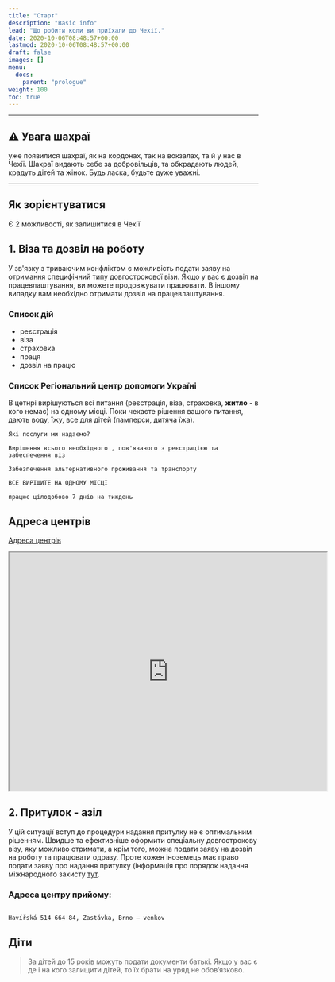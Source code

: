 ```yaml
---
title: "Старт"
description: "Basic info"
lead: "Що робити коли ви приїхали до Чехії."
date: 2020-10-06T08:48:57+00:00
lastmod: 2020-10-06T08:48:57+00:00
draft: false
images: []
menu:
  docs:
    parent: "prologue"
weight: 100
toc: true
---
```


---

## :warning: Увага шахраї

 уже появилися шахраї, як на кордонах, так на вокзалах, та й у нас в Чехії.
Шахраї видають себе за добровільців, та обкрадають людей, крадуть дітей та жінок. Будь ласка, будьте дуже уважні.

---
## Як зорієнтуватися

Є 2 можливості, як залишитися в Чехії

## 1. Віза та дозвіл на роботу
У зв'язку з триваючим конфліктом є можливість подати заяву на отримання специфічний типу довгострокової візи.
Якщо у вас є дозвіл на працевлаштування, ви можете продовжувати працювати.
В іншому випадку вам необхідно отримати дозвіл на працевлаштування.
### Список дій
* реєстрація
* віза
* страховка
* праця
* дозвіл на працю

### Список Регіональний центр допомоги Україні

В цетнрі вирішуються всі питання (реєстрація, віза, страховка, **житло** - в кого немає) на одному місці.
Поки чекаєте рішення вашого питання, дають воду, їжу, все для дітей (памперси, дитяча їжа).


```
Які послуги ми надаємо?

Вирішення всього необхідного , пов'язаного з реєстрацією та забеспечення віз

Забезпечення альтернативного проживання та транспорту

ВСЕ ВИРІШИТЕ НА ОДНОМУ МІСЦІ

працює цілодобово 7 днів на тиждень
```



## Адреса центрів
[Адреса центрів](https://www.mvcr.cz/clanek/seznam-krajskych-asistencnich-center-pomoci-ukrajine.aspx)


 <iframe src="https://www.google.com/maps/d/embed?mid=1FaqUgfUDGw0B6_tGVRZE4UhnM-dL_tXp&ehbc=2E312F" width="640" height="480"></iframe>

## 2. Притулок - азіл
У цій ситуації вступ до процедури надання притулку не є оптимальним рішенням.
Швидше та ефективніше оформити спеціальну довгострокову візу, яку можливо отримати, а крім того,
можна подати заяву на дозвіл на роботу та працювати одразу.
Проте кожен іноземець має право подати заяву про надання притулку
(інформація про порядок надання міжнародного захисту
 [тут](https://www.mvcr.cz/migrace/clanek/nase-hlavni-temata-mezinarodni-ochrana-mezinarodni-ochrana.aspx?q=Y2hudW09Mw%3d%3d).

### Адреса центру прийому:
```

Havířská 514 664 84, Zastávka, Brno – venkov
```



##  Діти

> За дітей до 15 років можуть подати документи батькі. Якщо у вас є де і на кого залищити дітей, то їх брати на уряд не обовʼязково.


